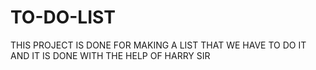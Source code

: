 # TO-DO-LIST
THIS PROJECT IS DONE FOR MAKING A LIST THAT WE HAVE TO DO IT AND IT IS DONE WITH THE HELP OF HARRY SIR 
